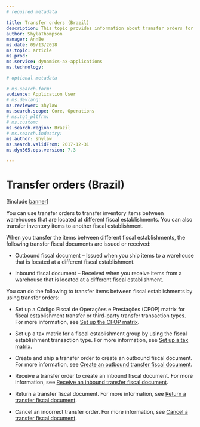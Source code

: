 ```yaml
---
# required metadata

title: Transfer orders (Brazil)
description: This topic provides information about transfer orders for Brazil. 
author: ShylaThompson
manager: AnnBe
ms.date: 09/13/2018
ms.topic: article
ms.prod: 
ms.service: dynamics-ax-applications
ms.technology: 

# optional metadata

# ms.search.form:  
audience: Application User
# ms.devlang: 
ms.reviewer: shylaw
ms.search.scope: Core, Operations
# ms.tgt_pltfrm: 
# ms.custom: 
ms.search.region: Brazil
# ms.search.industry: 
ms.author: shylaw
ms.search.validFrom: 2017-12-31
ms.dyn365.ops.version: 7.3

---
```


# Transfer orders (Brazil)

[!include [banner](../includes/banner.md)]

You can use transfer orders to transfer inventory items between warehouses that are located at different fiscal establishments. You can also transfer inventory items to another fiscal establishment.

When you transfer the items between different fiscal establishments, the following transfer fiscal documents are issued or received:

  - Outbound fiscal document – Issued when you ship items to a warehouse that is located at a different fiscal establishment.
  
  - Inbound fiscal document – Received when you receive items from a warehouse that is located at a different fiscal establishment.

You can do the following to transfer items between fiscal establishments by using transfer orders:

  - Set up a Código Fiscal de Operações e Prestações (CFOP) matrix for fiscal establishment transfer or third-party transfer transaction types. For more information, see [Set up the CFOP matrix](https://review.docs.microsoft.com/dynamicsax-2012/appuser-itpro/bra-set-up-the-cfop-matrix?branch=master).

  - Set up a tax matrix for a fiscal establishment group by using the fiscal establishment transaction type. For more information, see [Set up a tax matrix](https://review.docs.microsoft.com/dynamicsax-2012/appuser-itpro/bra-set-up-a-tax-matrix?branch=master).

  - Create and ship a transfer order to create an outbound fiscal document. For more information, see [Create an outbound transfer fiscal document](https://review.docs.microsoft.com/dynamicsax-2012/appuser-itpro/bra-create-an-outbound-transfer-fiscal-document?branch=master).

  - Receive a transfer order to create an inbound fiscal document. For more information, see [Receive an inbound transfer fiscal document](https://review.docs.microsoft.com/dynamicsax-2012/appuser-itpro/bra-receive-an-inbound-transfer-fiscal-document?branch=master).

  - Return a transfer fiscal document. For more information, see [Return a transfer fiscal document](https://review.docs.microsoft.com/dynamicsax-2012/appuser-itpro/bra-return-a-transfer-fiscal-document?branch=master).

  - Cancel an incorrect transfer order. For more information, see [Cancel a transfer fiscal document](https://review.docs.microsoft.com/dynamicsax-2012/appuser-itpro/bra-cancel-a-transfer-fiscal-document?branch=master).
